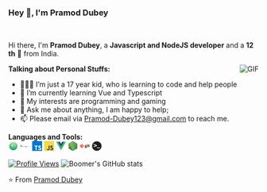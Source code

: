 ### Hey 👋, I'm Pramod Dubey

<br />

Hi there, I'm **Pramod Dubey**, a **Javascript and NodeJS developer** and a **12 th** 🚀 from India.

  <img align="right" alt="GIF" src="https://i.pinimg.com/originals/e4/26/70/e426702edf874b181aced1e2fa5c6cde.gif" />

**Talking about Personal Stuffs:**

- 👨🏽‍💻 I’m just a 17 year kid, who is learning to code and help people
- 🌱 I’m currently learning Vue and Typescript
- 🤔 My interests are programming and gaming
- 💬 Ask me about anything, I am happy to help;
- 📫 Please email via Pramod-Dubey123@gmail.com to reach me.


**Languages and Tools:**  
<code><img height="20" src="https://raw.githubusercontent.com/github/explore/80688e429a7d4ef2fca1e82350fe8e3517d3494d/topics/atom/atom.png"></code>
<code><img height="20" src="https://raw.githubusercontent.com/github/explore/80688e429a7d4ef2fca1e82350fe8e3517d3494d/topics/mongodb/mongodb.png"></code>
<code><img height="20" src="https://raw.githubusercontent.com/github/explore/80688e429a7d4ef2fca1e82350fe8e3517d3494d/topics/typescript/typescript.png"></code>
<code><img height="20" src="https://raw.githubusercontent.com/github/explore/80688e429a7d4ef2fca1e82350fe8e3517d3494d/topics/javascript/javascript.png"></code>
<code><img height="20" src="https://raw.githubusercontent.com/github/explore/80688e429a7d4ef2fca1e82350fe8e3517d3494d/topics/vue/vue.png"></code>
<code><img height="20" src="https://raw.githubusercontent.com/github/explore/80688e429a7d4ef2fca1e82350fe8e3517d3494d/topics/nodejs/nodejs.png"></code>
<code><img height="20" src="https://raw.githubusercontent.com/github/explore/80688e429a7d4ef2fca1e82350fe8e3517d3494d/topics/git/git.png"></code>
<code><img height="20" src="https://raw.githubusercontent.com/github/explore/80688e429a7d4ef2fca1e82350fe8e3517d3494d/topics/terminal/terminal.png"></code>

  [![Profile Views](https://hits.dwyl.com/boomer1111/boomer1111.svg?style=flat-square)](http://hits.dwyl.com/boomer1111/boomer1111)
![Boomer's GitHub stats](https://github-readme-stats.vercel.app/api?username=boomer1111&show_icons=true&theme=dark)


⭐️ From [Pramod Dubey](https://github.com/boomer1111)
